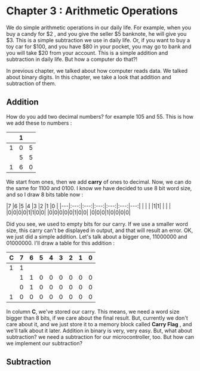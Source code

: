 # Chapter 3 : Arithmetic Operations
We do simple arithmetic operations in our daily life. For example, when you buy a candy for $2 , and you give the seller $5 banknote, he will give you $3. This is a simple subtraction we use in daily life. Or, if you want to buy a toy car for $100, and you have $80 in your pocket, you may go to bank and you will take $20 from your account. This is a simple addition and subtraction in daily life. But how a computer do that?! 

In previous chapter, we talked about how computer reads data. We talked about binary digits. In this chapter, we take a look that addition and subtraction of them. 

## Addition
How do you add two decimal numbers? for example 105 and 55. This is how we add these to numbers :

|   | 1   |    |
|---|:---:|---:|
|1  | 0   | 5  |
|   | 5   | 5  |
|1  | 6   | 0  |

We start from ones, then we add **carry** of ones to decimal. Now, we can do the same for 1100 and 0100. I know we have decided to use 8 bit word size, and so I draw 8 bits table now :

|7 |6 |5 |4 |3 |2 |1 |0 |
|---|:---:|:---:|:---:|:---:|:---:|---:|
| | | |1|1| | | |
|0|0|0|0|1|1|0|0|
|0|0|0|0|0|1|0|0|
|0|0|0|1|0|0|0|0|

Did you see, we used to empty bits for our carry. If we use a smaller word size, this carry can't be displayed in output, and that will result an error. OK, we just did a simple addition. Let's talk about a bigger one, 11000000 and 01000000. I'll draw a table for this addition :

|C  |7    |6    |5    |4    |3    |2    |1    |0   |
|---|:---:|:---:|:---:|:---:|:---:|:---:|:---:|---:|
|1  |1    |     |     |     |     |     |     |    |
|   |1    |1    |0    |0    |0    |0    |0    |0   |
|   |0    |1    |0    |0    |0    |0    |0    |0   |
|1  |0    |0    |0    |0    |0    |0    |0    |0   |

In column **C**, we've stored our carry. This means, we need a word size bigger than 8 bits, if we care about the final result. But, currently we don't care about it, and we just store it to a memory block called **Carry Flag** , and we'll talk about it later. Addition in binary is very, very easy. But, what about subtraction? we need a subtraction for our microcontroller, too. But how can we implement our subtraction?
## Subtraction
